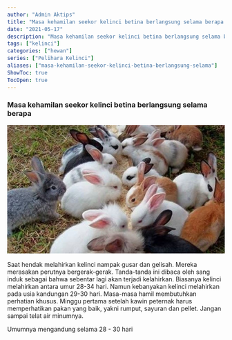 ```yaml
---
author: "Admin Aktips"
title: "Masa kehamilan seekor kelinci betina berlangsung selama berapa bulan?"
date: "2021-05-17"
description: "Masa kehamilan seekor kelinci betina berlangsung selama berapa bulan?"
tags: ["kelinci"]
categories: ["hewan"]
series: ["Pelihara Kelinci"]
aliases: ["masa-kehamilan-seekor-kelinci-betina-berlangsung-selama"]
ShowToc: true
TocOpen: true
---
```


### Masa kehamilan seekor kelinci betina berlangsung selama berapa
![Masa kehamilan seekor kelinci betina berlangsung selama berapa](/static/img/masa-kehamilan-seekor-kelinci-betina-berlangsung-selama-berapa-lama.JPG "Masa kehamilan seekor kelinci betina berlangsung selama berapa")

Saat hendak melahirkan kelinci nampak gusar dan gelisah. Mereka merasakan perutnya bergerak-gerak. Tanda-tanda ini dibaca oleh sang induk sebagai bahwa sebentar lagi akan terjadi kelahirkan. Biasanya kelinci melahirkan antara umur 28-34 hari. Namun kebanyakan kelinci melahirkan pada usia kandungan 29-30 hari. Masa-masa hamil membutuhkan perhatian khusus. Minggu pertama setelah kawin peternak harus memperhatikan pakan yang baik, yakni rumput, sayuran dan pellet. Jangan sampai telat air minumnya.

Umumnya mengandung selama 28 - 30 hari

